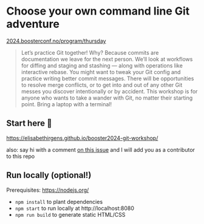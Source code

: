 # Choose your own command line Git adventure

[2024.boosterconf.no/program/thursday](https://2024.boosterconf.no/program/thursday/)

> Let’s practice Git together! Why? Because commits are documentation we leave for the next person. We’ll look at workflows for diffing and staging and stashing — along with operations like interactive rebase. You might want to tweak your Git config and practice writing better commit messages. There will be opportunities to resolve merge conflicts, or to get into and out of any other Git messes you discover intentionally or by accident. This workshop is for anyone who wants to take a wander with Git, no matter their starting point. Bring a laptop with a terminal!

## Start here 🌱

https://elisabethirgens.github.io/booster2024-git-workshop/

also: say hi with a comment [on this issue](https://github.com/elisabethirgens/booster2024-git-workshop/issues/1) and I will add you as a contributor to this repo

## Run locally (optional!)

Prerequisites: https://nodejs.org/

- `npm install` to plant dependencies
- `npm start` to run locally at http://localhost:8080
- `npm run build` to generate static HTML/CSS
